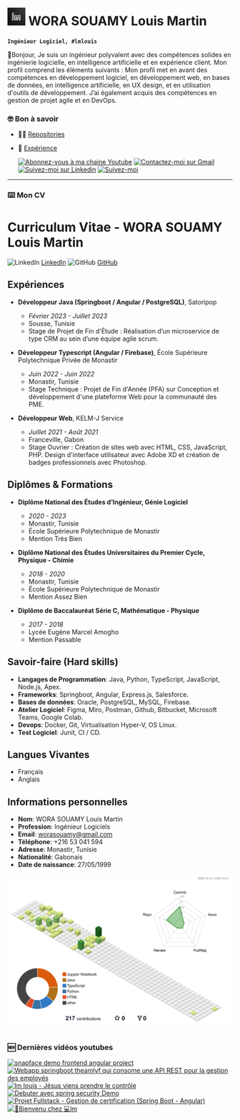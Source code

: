 

# ![lmlouis](img/lm-mini-logo.png) WORA SOUAMY Louis Martin
**`Ingénieur Logiciel, #lmlouis`**

👋Bonjour,
Je suis un ingénieur polyvalent avec des compétences solides en ingénierie logicielle, en intelligence artificielle et en expérience client. Mon profil comprend les éléments suivants : Mon profil met en avant des compétences en développement logiciel, en développement web, en bases de données, en intelligence artificielle, en UX design, et en utilisation d'outils de développement. J’ai également acquis des compétences en gestion de projet agile et en DevOps.
### 🤓 Bon à savoir 

- 👨‍💻 [Repositories](https://github.com/lmlouis?tab=repositories)

- 📄 [Expérience](https://www.linkedin.com/in/lmlouis/)

  <a href="https://www.youtube.com/@dev.lmlouis" target="_blank"><img title="Abonnez-vous à ma chaine Youtube" src="https://img.shields.io/badge/YouTube-FF0000?style=for-the-badge&logo=youtube&logoColor=white" target="_blank"></a>
  <a href = "mailto:louiswora1@gmail.com"><img title="Contactez-moi sur Gmail" src="https://img.shields.io/badge/-Gmail-%23333?style=for-the-badge&logo=gmail&logoColor=white" target="_blank"></a>
  <a href="https://www.linkedin.com/in/lmlouis" target="_blank"><img title="Suivez-moi sur Linkedin" src="https://img.shields.io/badge/-LinkedIn-%230077B5?style=for-the-badge&logo=linkedin&logoColor=white" target="_blank"></a> 
   <a href="https://github.com/lmlouis?tab=followers">
         <img alt="Suivez-moi" title="Suivez-moi sur Github" src="https://custom-icon-badges.demolab.com/github/followers/lmlouis?color=236ad3&labelColor=1155ba&style=for-the-badge&logo=person-add&label=Follow&logoColor=white"/></a>

---

<h3 align="left"> ⌨️ Mon CV </h3>


# Curriculum Vitae - WORA SOUAMY Louis Martin
![LinkedIn](https://img.icons8.com/material-rounded/24/000000/linkedin.png) [LinkedIn](https://www.linkedin.com/in/lmlouis/)
![GitHub](https://img.icons8.com/material-rounded/24/000000/github.png) [GitHub](https://github.com/lmlouis/)

## Expériences
- **Développeur Java (Springboot / Angular / PostgreSQL)**, Satoripop
  - *Février 2023 - Juillet 2023*
  - Sousse, Tunisie
  - Stage de Projet de Fin d'Étude : Réalisation d’un microservice de type CRM au sein d’une équipe agile scrum.

- **Développeur Typescript (Angular / Firebase)**, École Supérieure Polytechnique Privée de Monastir
  - *Juin 2022 - Juin 2022*
  - Monastir, Tunisie
  - Stage Technique : Projet de Fin d'Année (PFA) sur Conception et développement d'une plateforme Web pour la communauté des PME.

- **Développeur Web**, KELM-J Service
  - *Juillet 2021 - Août 2021*
  - Franceville, Gabon
  - Stage Ouvrier : Création de sites web avec HTML, CSS, JavaScript, PHP. Design d'interface utilisateur avec Adobe XD et création de badges professionnels avec Photoshop.

## Diplômes & Formations
- **Diplôme National des Études d’Ingénieur, Génie Logiciel**
  - *2020 - 2023*
  - Monastir, Tunisie
  - École Supérieure Polytechnique de Monastir
  - Mention Très Bien

- **Diplôme National des Études Universitaires du Premier Cycle, Physique - Chimie**
  - *2018 - 2020*
  - Monastir, Tunisie
  - École Supérieure Polytechnique de Monastir
  - Mention Assez Bien

- **Diplôme de Baccalauréat Série C, Mathématique - Physique**
  - *2017 - 2018*
  - Lycée Eugène Marcel Amogho
  - Mention Passable

## Savoir-faire (Hard skills)
- **Langages de Programmation**: Java, Python, TypeScript, JavaScript, Node.js, Apex.
- **Frameworks**: Springboot, Angular, Express.js, Salesforce.
- **Bases de données**: Oracle, PostgreSQL, MySQL, Firebase.
- **Atelier Logiciel**: Figma, Miro, Postman, Github, Bitbucket, Microsoft Teams, Google Colab.
- **Devops**: Docker, Git, Virtualisation Hyper-V, OS Linux.
- **Test Logiciel**: Junit, CI / CD.

## Langues Vivantes
- Français
- Anglais

## Informations personnelles
- **Nom**: WORA SOUAMY Louis Martin
- **Profession**: Ingénieur Logiciels
- **Email**: worasouamy@gmail.com
- **Téléphone**: +216 53 041 594
- **Adresse**: Monastir, Tunisie
- **Nationalité**: Gabonais
- **Date de naissance**: 27/05/1999




![](./profile-3d-contrib/profile-green-animate.svg)
#

### 🆕 Dernières vidéos youtubes

<!-- BEGIN YOUTUBE-CARDS -->
[![snapface demo frontend angular project](https://ytcards.demolab.com/?id=a9tTip49vn8&title=snapface+demo+frontend+angular+project&lang=en&timestamp=1681068501&background_color=%230d1117&title_color=%23ffffff&stats_color=%23dedede&max_title_lines=1&width=250&border_radius=5 "snapface demo frontend angular project")](https://www.youtube.com/watch?v=a9tTip49vn8)
[![Webapp springboot theamlyf qui consome une API REST pour la gestion des employés](https://ytcards.demolab.com/?id=_VR5m3OO-7Q&title=Webapp+springboot+theamlyf+qui+consome+une+API+REST+pour+la+gestion+des+employ%C3%A9s&lang=en&timestamp=1681067218&background_color=%230d1117&title_color=%23ffffff&stats_color=%23dedede&max_title_lines=1&width=250&border_radius=5 "Webapp springboot theamlyf qui consome une API REST pour la gestion des employés")](https://www.youtube.com/watch?v=_VR5m3OO-7Q)
[![lm louis - Jésus viens prendre le contrôle](https://ytcards.demolab.com/?id=SZZeCwsAJc0&title=lm+louis+-+J%C3%A9sus+viens+prendre+le+contr%C3%B4le&lang=en&timestamp=1680305956&background_color=%230d1117&title_color=%23ffffff&stats_color=%23dedede&max_title_lines=1&width=250&border_radius=5 "lm louis - Jésus viens prendre le contrôle")](https://www.youtube.com/watch?v=SZZeCwsAJc0)
[![Debuter avec spring security Demo](https://ytcards.demolab.com/?id=n3VagdvQPuI&title=Debuter+avec+spring+security+Demo&lang=en&timestamp=1677260747&background_color=%230d1117&title_color=%23ffffff&stats_color=%23dedede&max_title_lines=1&width=250&border_radius=5 "Debuter avec spring security Demo")](https://www.youtube.com/watch?v=n3VagdvQPuI)
[![Projet Fullstack - Gestion de certification (Spring Boot - Angular)](https://ytcards.demolab.com/?id=5iE7Hnz4uoM&title=Projet+Fullstack+-+Gestion+de+certification+%28Spring+Boot+-+Angular%29&lang=en&timestamp=1674585426&background_color=%230d1117&title_color=%23ffffff&stats_color=%23dedede&max_title_lines=1&width=250&border_radius=5 "Projet Fullstack - Gestion de certification (Spring Boot - Angular)")](https://www.youtube.com/watch?v=5iE7Hnz4uoM)
[![👋Bienvenu chez 💻lm](https://ytcards.demolab.com/?id=6GQuGBjNvOc&title=%F0%9F%91%8BBienvenu+chez+%F0%9F%92%BBlm&lang=en&timestamp=1673476464&background_color=%230d1117&title_color=%23ffffff&stats_color=%23dedede&max_title_lines=1&width=250&border_radius=5 "👋Bienvenu chez 💻lm")](https://www.youtube.com/watch?v=6GQuGBjNvOc)
<!-- END YOUTUBE-CARDS -->
<p>

